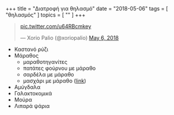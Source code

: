 +++
title = "Διατροφή για θηλασμό"
date = "2018-05-06"
tags = [ "θηλασμός" ]
topics = [ "" ]
+++

<blockquote class="twitter-tweet" data-lang="en"><p lang="und" dir="ltr"><a href="https://t.co/u64RBcmkey">pic.twitter.com/u64RBcmkey</a></p>&mdash; Xorio Palio (@xoriopalio) <a href="https://twitter.com/xoriopalio/status/993014702451183616?ref_src=twsrc%5Etfw">May 6, 2018</a></blockquote>
<script async src="https://platform.twitter.com/widgets.js" charset="utf-8"></script>

-   Καστανό ρύζι
-   Μάραθος
    -   μαραθοτηγανίτες
    -   πατάτες φούρνου με μάραθο
    -   σαρδέλα με μάραθο
    -   μασχάρι με μάραθο ([link](https://cookpad.com/gr/sintages/4542351-mosxari-lemonato-me-selino-kai-karota))
-   Αμύγδαλα
-   Γαλακτοκομικά
-   Μούρα
-   Λιπαρά ψάρια
